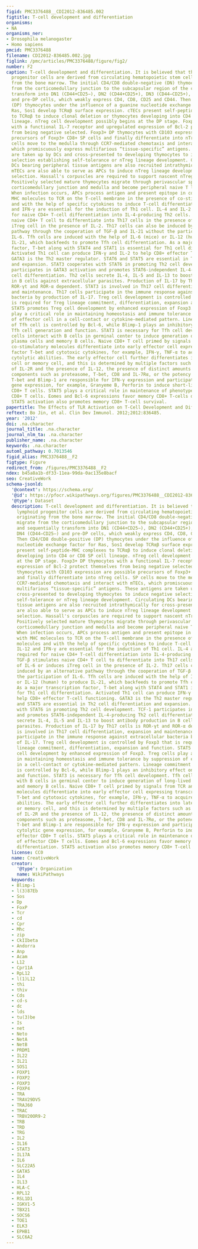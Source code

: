 ```yaml
---
figid: PMC3376488__CDI2012-836485.002
figtitle: T-cell development and differentiation
organisms:
- NA
organisms_ner:
- Drosophila melanogaster
- Homo sapiens
pmcid: PMC3376488
filename: CDI2012-836485.002.jpg
figlink: /pmc/articles/PMC3376488/figure/fig2/
number: F2
caption: T-cell development and differentiation. It is believed that thymic lymphoid
  progenitor cells are derived from circulating hematopoietic stem cells originating
  from the bone marrow. The initial CD4/CD8 double-negative (DN) thymocytes migrate
  from the corticomedullary junction to the subcapsular region of the cortex and sequentially
  transform into DN1 (CD44+CD25−), DN2 (CD44+CD25+), DN3 (CD44−CD25+), DN4 (CD44−CD25−)
  and pre-DP cells, which weakly express CD4, CD8, CD25 and CD44. Then CD4/CD8 double-positive
  (DP) thymocytes under the influence of a guanine nucleotide exchange factor for
  Ras, Sos1 develop TCRαβ surface expression. cTECs present self-peptide-MHC complexes
  to TCRαβ to induce clonal deletion or thymocytes developing into CD4 or CD8 SP cell
  lineage. nTreg cell development possibly begins at the DP stage. Foxp3+ DP thymocytes
  with a functional IL-7 receptor and upregulated expression of Bcl-2 protect themselves
  from being negative selected. Foxp3+ DP thymocytes with CD103 expression are possible
  precursors of Foxp3+ CD8+ SP cells and finally differentiate into nTreg cells. SP
  cells move to the medulla through CCR7-mediated chemotaxis and interact with mTECs,
  which promiscuously express multifarious “tissue-specific” antigens. These antigens
  are taken up by DCs and cross-presented to developing thymocytes to induce negative
  selection establishing self-tolerance or nTreg lineage development. Circulating
  DCs bearing peripheral tissue antigens are also recruited intrathymically for cross-presentation.
  mTECs are also able to serve as APCs to induce nTreg lineage development and negative
  selection. Hassall's corpuscles are required to support nascent nTreg cell development.
  Positively selected mature thymocytes migrate through perivascular space in the
  corticomedullary junction and medulla and become peripheral naive T lymphocytes.
  When infection occurs, APCs process antigen and present epitope in combination with
  MHC molecules to TCR on the T-cell membrane in the presence of co-stimulatory molecules
  and with the help of specific cytokines to induce T-cell differentiation. IL-12
  and IFN-γ are essential for the induction of Th1 cell. IL-4 and IL-2 are required
  for naive CD4+ T-cell differentiation into IL-4-producing Th2 cells. TGF-β stimulates
  naive CD4+ T cell to differentiate into Th17 cells in the presence of IL-6 or induces
  iTreg cell in the presence of IL-2. Th17 cells can also be induced by an alternative
  pathway through the cooperation of TGF-β and IL-21 without the participation of
  IL-6. Tfh cells are induced with the help of IL-6 (mice) or IL-12 (human) to produce
  IL-21, which backfeeds to promote Tfh cell differentiation. As a major transcription
  factor, T-bet along with STAT4 and STAT1 is essential for Th1 cell differentiation.
  Activated Th1 cell can produce IFN-γ and IL-2 to help CD8+ effector T-cell functioning.
  GATA3 is the Th2 master regulator. STAT6 and STAT5 are essential in Th2 cell differentiation
  and expansion. STAT3 cooperates with STAT6 in promoting Th2 cell development. TCF-1
  participates in GATA3 activation and promotes STAT6-independent IL-4-producing Th2
  cell differentiation. Th2 cells secrete IL-4, IL-5 and IL-13 to boost antibody production
  in B cells against extracellular parasites. Production of IL-17 by Th17 cells is
  ROR-γt and ROR-α dependent. STAT3 is involved in Th17 cell differentiation, expansion
  and maintenance. Th17 cells participate in the immune response against extracellular
  bacteria by production of IL-17. Treg cell development is controlled by Foxp3 that
  is required for Treg lineage commitment, differentiation, expansion and function.
  STAT5 promotes Treg cell development by enhanced expression of Foxp3. Treg cells
  play a critical role in maintaining homeostasis and immune tolerance by suppression
  of effector cell in a cell-contact or cytokine-mediated pattern. Lineage commitment
  of Tfh cell is controlled by Bcl-6, while Blimp-1 plays an inhibitory effect on
  Tfh cell generation and function. STAT3 is necessary for Tfh cell development. Tfh
  cells interact with B cells in germinal center to induce generation of long-lived
  plasma cells and memory B cells. Naive CD8+ T cell primed by signals from TCR and
  co-stimulatory molecules differentiate into early effector cell expressing transcription
  factor T-bet and cytotoxic cytokines, for example, IFN-γ, TNF-α to acquire partial
  cytolytic abilities. The early effector cell further differentiates into late effector
  cell or memory cell, and this is determined by multiple factors such as the strength
  of IL-2R and the presence of IL-12, the presence of distinct amounts of intracellular
  components such as proteasome, T-bet, CD8 and IL-7Rα, or the potency of TCR signals.
  T-bet and Blimp-1 are responsible for IFN-γ expression and participate in the cytolytic
  gene expression, for example, Granyeme B, Perforin to induce short-lived effector
  CD8+ T cells. STAT5 plays a critical role in maintenance of phenotype of effector
  CD8+ T cells. Eomes and Bcl-6 expressions favor memory CD8+ T-cells differentiation.
  STAT5 activation also promotes memory CD8+ T-cell survival.
papertitle: The Effects of TLR Activation on T-Cell Development and Differentiation.
reftext: Bo Jin, et al. Clin Dev Immunol. 2012;2012:836485.
year: '2012'
doi: .na.character
journal_title: .na.character
journal_nlm_ta: .na.character
publisher_name: .na.character
keywords: .na.character
automl_pathway: 0.7013546
figid_alias: PMC3376488__F2
figtype: Figure
redirect_from: /figures/PMC3376488__F2
ndex: b45a8a1b-df33-11ea-99da-0ac135e8bacf
seo: CreativeWork
schema-jsonld:
  '@context': https://schema.org/
  '@id': https://pfocr.wikipathways.org/figures/PMC3376488__CDI2012-836485.002.html
  '@type': Dataset
  description: T-cell development and differentiation. It is believed that thymic
    lymphoid progenitor cells are derived from circulating hematopoietic stem cells
    originating from the bone marrow. The initial CD4/CD8 double-negative (DN) thymocytes
    migrate from the corticomedullary junction to the subcapsular region of the cortex
    and sequentially transform into DN1 (CD44+CD25−), DN2 (CD44+CD25+), DN3 (CD44−CD25+),
    DN4 (CD44−CD25−) and pre-DP cells, which weakly express CD4, CD8, CD25 and CD44.
    Then CD4/CD8 double-positive (DP) thymocytes under the influence of a guanine
    nucleotide exchange factor for Ras, Sos1 develop TCRαβ surface expression. cTECs
    present self-peptide-MHC complexes to TCRαβ to induce clonal deletion or thymocytes
    developing into CD4 or CD8 SP cell lineage. nTreg cell development possibly begins
    at the DP stage. Foxp3+ DP thymocytes with a functional IL-7 receptor and upregulated
    expression of Bcl-2 protect themselves from being negative selected. Foxp3+ DP
    thymocytes with CD103 expression are possible precursors of Foxp3+ CD8+ SP cells
    and finally differentiate into nTreg cells. SP cells move to the medulla through
    CCR7-mediated chemotaxis and interact with mTECs, which promiscuously express
    multifarious “tissue-specific” antigens. These antigens are taken up by DCs and
    cross-presented to developing thymocytes to induce negative selection establishing
    self-tolerance or nTreg lineage development. Circulating DCs bearing peripheral
    tissue antigens are also recruited intrathymically for cross-presentation. mTECs
    are also able to serve as APCs to induce nTreg lineage development and negative
    selection. Hassall's corpuscles are required to support nascent nTreg cell development.
    Positively selected mature thymocytes migrate through perivascular space in the
    corticomedullary junction and medulla and become peripheral naive T lymphocytes.
    When infection occurs, APCs process antigen and present epitope in combination
    with MHC molecules to TCR on the T-cell membrane in the presence of co-stimulatory
    molecules and with the help of specific cytokines to induce T-cell differentiation.
    IL-12 and IFN-γ are essential for the induction of Th1 cell. IL-4 and IL-2 are
    required for naive CD4+ T-cell differentiation into IL-4-producing Th2 cells.
    TGF-β stimulates naive CD4+ T cell to differentiate into Th17 cells in the presence
    of IL-6 or induces iTreg cell in the presence of IL-2. Th17 cells can also be
    induced by an alternative pathway through the cooperation of TGF-β and IL-21 without
    the participation of IL-6. Tfh cells are induced with the help of IL-6 (mice)
    or IL-12 (human) to produce IL-21, which backfeeds to promote Tfh cell differentiation.
    As a major transcription factor, T-bet along with STAT4 and STAT1 is essential
    for Th1 cell differentiation. Activated Th1 cell can produce IFN-γ and IL-2 to
    help CD8+ effector T-cell functioning. GATA3 is the Th2 master regulator. STAT6
    and STAT5 are essential in Th2 cell differentiation and expansion. STAT3 cooperates
    with STAT6 in promoting Th2 cell development. TCF-1 participates in GATA3 activation
    and promotes STAT6-independent IL-4-producing Th2 cell differentiation. Th2 cells
    secrete IL-4, IL-5 and IL-13 to boost antibody production in B cells against extracellular
    parasites. Production of IL-17 by Th17 cells is ROR-γt and ROR-α dependent. STAT3
    is involved in Th17 cell differentiation, expansion and maintenance. Th17 cells
    participate in the immune response against extracellular bacteria by production
    of IL-17. Treg cell development is controlled by Foxp3 that is required for Treg
    lineage commitment, differentiation, expansion and function. STAT5 promotes Treg
    cell development by enhanced expression of Foxp3. Treg cells play a critical role
    in maintaining homeostasis and immune tolerance by suppression of effector cell
    in a cell-contact or cytokine-mediated pattern. Lineage commitment of Tfh cell
    is controlled by Bcl-6, while Blimp-1 plays an inhibitory effect on Tfh cell generation
    and function. STAT3 is necessary for Tfh cell development. Tfh cells interact
    with B cells in germinal center to induce generation of long-lived plasma cells
    and memory B cells. Naive CD8+ T cell primed by signals from TCR and co-stimulatory
    molecules differentiate into early effector cell expressing transcription factor
    T-bet and cytotoxic cytokines, for example, IFN-γ, TNF-α to acquire partial cytolytic
    abilities. The early effector cell further differentiates into late effector cell
    or memory cell, and this is determined by multiple factors such as the strength
    of IL-2R and the presence of IL-12, the presence of distinct amounts of intracellular
    components such as proteasome, T-bet, CD8 and IL-7Rα, or the potency of TCR signals.
    T-bet and Blimp-1 are responsible for IFN-γ expression and participate in the
    cytolytic gene expression, for example, Granyeme B, Perforin to induce short-lived
    effector CD8+ T cells. STAT5 plays a critical role in maintenance of phenotype
    of effector CD8+ T cells. Eomes and Bcl-6 expressions favor memory CD8+ T-cells
    differentiation. STAT5 activation also promotes memory CD8+ T-cell survival.
  license: CC0
  name: CreativeWork
  creator:
    '@type': Organization
    name: WikiPathways
  keywords:
  - Blimp-1
  - l(3)87Eb
  - Sos
  - Dp
  - FoxP
  - Tcr
  - cd
  - Cpr
  - Mhc
  - zip
  - CkIIbeta
  - Andorra
  - Anp
  - Acam
  - L12
  - Cpr11A
  - RpL12
  - l(1)L12
  - thi
  - thiv
  - Cds
  - cd-s
  - dc
  - lds
  - tu(3)be
  - Is
  - net
  - Neto
  - NetA
  - NetB
  - PRDM1
  - IL22
  - IL21
  - SOS1
  - FOXP1
  - FOXP2
  - FOXP3
  - FOXP4
  - TRA
  - TRAV29DV5
  - TRAJ60
  - TRAC
  - TRBV20OR9-2
  - TRB
  - TRD
  - TRG
  - IL2
  - IL16
  - STAT3
  - IL17A
  - IL6
  - SLC22A5
  - GATA5
  - IL4
  - IL13
  - HLA-C
  - RPL12
  - RSL1D1
  - IGKV1-5
  - TBX21
  - SOCS6
  - TOE1
  - ELK3
  - EPHB1
  - SLC6A2
---
```

